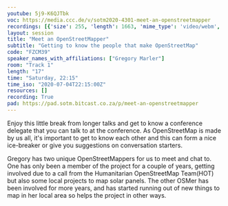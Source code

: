 ```yaml
---
youtube: 5j9-K6QJTbk
voc: https://media.ccc.de/v/sotm2020-4301-meet-an-openstreetmapper
recordings: [{'size': 255, 'length': 1663, 'mime_type': 'video/webm', 'language': 'eng', 'filename': 'sotm2020-4301-eng-Meet_an_OpenStreetMapper_webm-hd.webm', 'state': 'new', 'folder': 'webm-hd', 'high_quality': True, 'width': 1920, 'height': 1080, 'updated_at': '2020-07-16T15:31:26.722+02:00', 'recording_url': 'https://cdn.media.ccc.de/events/sotm/2020/webm-hd/sotm2020-4301-eng-Meet_an_OpenStreetMapper_webm-hd.webm', 'url': 'https://media.ccc.de/public/recordings/47498', 'event_url': 'https://media.ccc.de/public/events/889f1201-b5e5-5c43-a0f1-c4646b39b58d', 'conference_url': 'https://media.ccc.de/public/conferences/sotm2020'}, {'size': 68, 'length': 1663, 'mime_type': 'video/mp4', 'language': 'eng', 'filename': 'sotm2020-4301-eng-Meet_an_OpenStreetMapper_sd.mp4', 'state': 'new', 'folder': 'h264-sd', 'high_quality': False, 'width': 720, 'height': 576, 'updated_at': '2020-07-16T15:10:56.012+02:00', 'recording_url': 'https://cdn.media.ccc.de/events/sotm/2020/h264-sd/sotm2020-4301-eng-Meet_an_OpenStreetMapper_sd.mp4', 'url': 'https://media.ccc.de/public/recordings/47497', 'event_url': 'https://media.ccc.de/public/events/889f1201-b5e5-5c43-a0f1-c4646b39b58d', 'conference_url': 'https://media.ccc.de/public/conferences/sotm2020'}, {'size': 25, 'length': 1663, 'mime_type': 'audio/mpeg', 'language': 'eng', 'filename': 'sotm2020-4301-eng-Meet_an_OpenStreetMapper_mp3.mp3', 'state': 'new', 'folder': 'mp3', 'high_quality': False, 'width': 0, 'height': 0, 'updated_at': '2020-07-16T15:10:07.229+02:00', 'recording_url': 'https://cdn.media.ccc.de/events/sotm/2020/mp3/sotm2020-4301-eng-Meet_an_OpenStreetMapper_mp3.mp3', 'url': 'https://media.ccc.de/public/recordings/47496', 'event_url': 'https://media.ccc.de/public/events/889f1201-b5e5-5c43-a0f1-c4646b39b58d', 'conference_url': 'https://media.ccc.de/public/conferences/sotm2020'}, {'size': 94, 'length': 1663, 'mime_type': 'video/webm', 'language': 'eng', 'filename': 'sotm2020-4301-eng-Meet_an_OpenStreetMapper_webm-sd.webm', 'state': 'new', 'folder': 'webm-sd', 'high_quality': False, 'width': 720, 'height': 576, 'updated_at': '2020-07-16T15:07:44.220+02:00', 'recording_url': 'https://cdn.media.ccc.de/events/sotm/2020/webm-sd/sotm2020-4301-eng-Meet_an_OpenStreetMapper_webm-sd.webm', 'url': 'https://media.ccc.de/public/recordings/47494', 'event_url': 'https://media.ccc.de/public/events/889f1201-b5e5-5c43-a0f1-c4646b39b58d', 'conference_url': 'https://media.ccc.de/public/conferences/sotm2020'}, {'size': 231, 'length': 1663, 'mime_type': 'video/mp4', 'language': 'eng', 'filename': 'sotm2020-4301-eng-Meet_an_OpenStreetMapper_hd.mp4', 'state': 'new', 'folder': 'h264-hd', 'high_quality': True, 'width': 1920, 'height': 1080, 'updated_at': '2020-07-16T14:50:23.896+02:00', 'recording_url': 'https://cdn.media.ccc.de/events/sotm/2020/h264-hd/sotm2020-4301-eng-Meet_an_OpenStreetMapper_hd.mp4', 'url': 'https://media.ccc.de/public/recordings/47491', 'event_url': 'https://media.ccc.de/public/events/889f1201-b5e5-5c43-a0f1-c4646b39b58d', 'conference_url': 'https://media.ccc.de/public/conferences/sotm2020'}]
layout: session
title: "Meet an OpenStreetMapper"
subtitle: "Getting to know the people that make OpenStreetMap"
code: "FZCM39"
speaker_names_with_affiliations: ["Gregory Marler"]
room: "Track 1"
length: "17"
time: "Saturday, 22:15"
time_iso: "2020-07-04T22:15:00Z"
resources: []
recording: True
pad: https://pad.sotm.bitcast.co.za/p/meet-an-openstreetmapper
---
```

Enjoy this little break from longer talks and get to know a conference delegate that you can talk to at the conference. As OpenStreetMap is made by us all, it's important to get to know each other and this can form a nice ice-breaker or give you suggestions on conversation starters.

Gregory has two unique OpenStreetMappers for us to meet and chat to. One has only been a member of the project for a couple of years, getting involved due to a call from the Humanitarian OpenStreetMap Team(HOT) but also some local projects to map solar panels. The other OSMer has been involved for more years, and has started running out of new things to map in her local area so helps the project in other ways.
